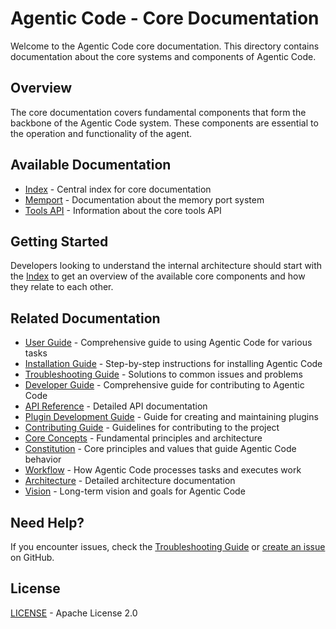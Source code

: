 # Agentic Code - Core Documentation

Welcome to the Agentic Code core documentation. This directory contains documentation about the core systems and components of Agentic Code.

## Overview

The core documentation covers fundamental components that form the backbone of the Agentic Code system. These components are essential to the operation and functionality of the agent.

## Available Documentation

- [Index](./index.md) - Central index for core documentation
- [Memport](./memport.md) - Documentation about the memory port system
- [Tools API](./tools-api.md) - Information about the core tools API

## Getting Started

Developers looking to understand the internal architecture should start with the [Index](./index.md) to get an overview of the available core components and how they relate to each other.


## Related Documentation

- [User Guide](../user/user-guide.md) - Comprehensive guide to using Agentic Code for various tasks
- [Installation Guide](../user/installation.md) - Step-by-step instructions for installing Agentic Code
- [Troubleshooting Guide](../user/troubleshooting.md) - Solutions to common issues and problems
- [Developer Guide](../developer/development-guide.md) - Comprehensive guide for contributing to Agentic Code
- [API Reference](../developer/api-reference.md) - Detailed API documentation
- [Plugin Development Guide](../developer/plugin-development.md) - Guide for creating and maintaining plugins
- [Contributing Guide](../developer/contributing.md) - Guidelines for contributing to the project
- [Core Concepts](../agentic/README.md) - Fundamental principles and architecture
- [Constitution](../agentic/constitution.md) - Core principles and values that guide Agentic Code behavior
- [Workflow](../agentic/workflow.md) - How Agentic Code processes tasks and executes work
- [Architecture](../agentic/architecture.md) - Detailed architecture documentation
- [Vision](../agentic/vision.md) - Long-term vision and goals for Agentic Code

## Need Help?

If you encounter issues, check the [Troubleshooting Guide](../user/troubleshooting.md) or [create an issue](https://github.com/lfgranja/agentic-code/issues) on GitHub.

## License

[LICENSE](../../LICENSE) - Apache License 2.0